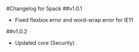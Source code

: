 #Changelog for 5pack
##v1.0.1
  - Fixed flexbox error and word-wrap error for IE11

##v1.0.2
  - Updated core (Security)